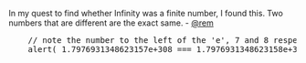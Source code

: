 In my quest to find whether Infinity was a finite number, I found this. Two numbers that are different are the exact same. - [@rem](http://twitter.com/rem)

<pre lang="javascript">
    // note the number to the left of the 'e', 7 and 8 respectively
    alert( 1.7976931348623157e+308 === 1.7976931348623158e+308 ); // true!
</pre>

